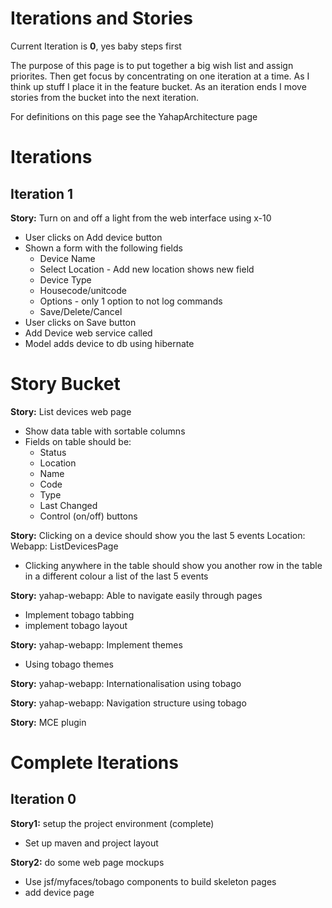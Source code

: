 # Iterations and Stories #

Current Iteration is **0**, yes baby steps first

The purpose of this page is to put together a big wish list and assign priorites. Then get focus by concentrating on one iteration at a time. As I think up stuff I place it in the feature bucket. As an iteration ends I move stories from the bucket into the next iteration.

For definitions on this page see the YahapArchitecture page

# Iterations #
## Iteration 1 ##
**Story:** Turn on and off a light from the web interface using x-10
  * User clicks on Add device button
  * Shown a form with the following fields
    * Device Name
    * Select Location - Add new location shows new field
    * Device Type
    * Housecode/unitcode
    * Options - only 1 option to not log commands
    * Save/Delete/Cancel
  * User clicks on Save button
  * Add Device web service called
  * Model adds device to db using hibernate

# Story Bucket #
**Story:** List devices web page
  * Show data table with sortable columns
  * Fields on table should be:
    * Status
    * Location
    * Name
    * Code
    * Type
    * Last Changed
    * Control (on/off) buttons

**Story:** Clicking on a device should show you the last 5 events
Location: Webapp: ListDevicesPage
  * Clicking anywhere in the table should show you another row in the table in a different colour a list of the last 5 events

**Story:** yahap-webapp: Able to navigate easily through pages
  * Implement tobago tabbing
  * implement tobago layout

**Story:** yahap-webapp: Implement themes
  * Using tobago themes

**Story:** yahap-webapp: Internationalisation using tobago

**Story:** yahap-webapp: Navigation structure using tobago

**Story:** MCE plugin

# Complete Iterations #
## Iteration 0 ##
**Story1:** setup the project environment (complete)
  * Set up maven and project layout

**Story2:** do some web page mockups
  * Use jsf/myfaces/tobago components to build skeleton pages
  * add device page
